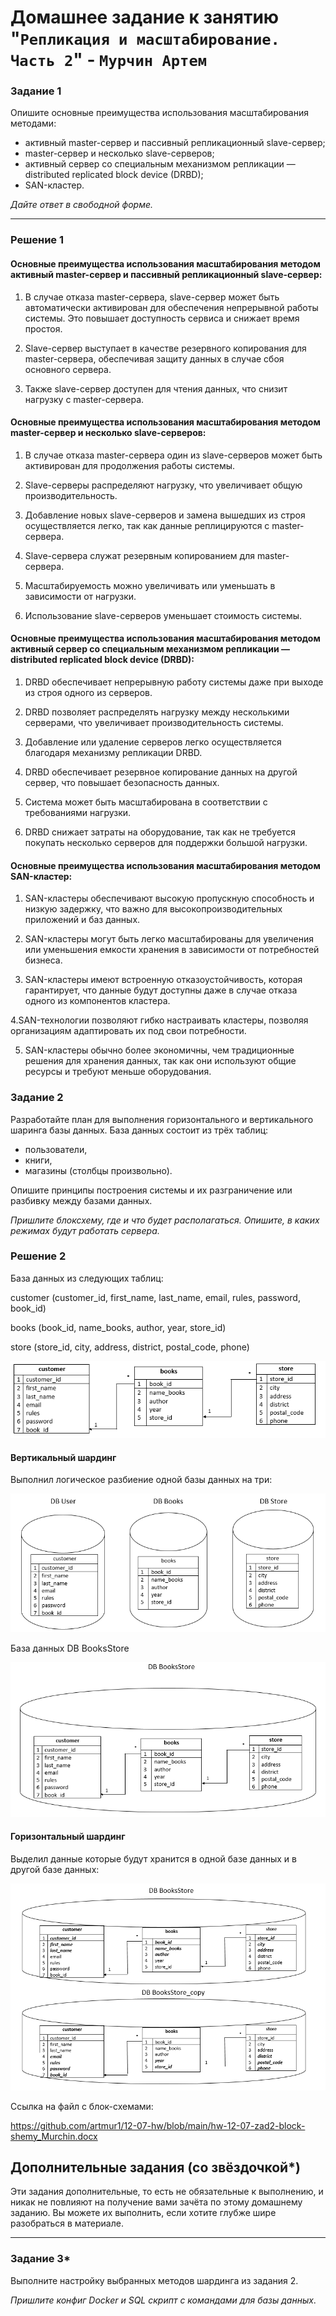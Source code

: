 # Домашнее задание к занятию "`Репликация и масштабирование. Часть 2`" - `Мурчин Артем`

### Задание 1

Опишите основные преимущества использования масштабирования методами:

- активный master-сервер и пассивный репликационный slave-сервер; 
- master-сервер и несколько slave-серверов;
- активный сервер со специальным механизмом репликации — distributed replicated block device (DRBD);
- SAN-кластер.

*Дайте ответ в свободной форме.*

---

### Решение 1

#### Основные преимущества использования масштабирования методом активный master-сервер и пассивный репликационный slave-сервер:

1. В случае отказа master-сервера, slave-сервер может быть автоматически активирован для обеспечения непрерывной работы системы. Это повышает доступность сервиса и снижает время простоя.

2. Slave-сервер выступает в качестве резервного копирования для master-сервера, обеспечивая защиту данных в случае сбоя основного сервера.

3. Также slave-сервер доступен для чтения данных, что снизит нагрузку с master-сервера.

#### Основные преимущества использования масштабирования методом master-сервер и несколько slave-серверов:

1.	В случае отказа master-сервера один из slave-серверов может быть активирован для продолжения работы системы.

2.	Slave-серверы распределяют нагрузку, что увеличивает общую производительность.

3.	Добавление новых slave-серверов и замена вышедших из строя осуществляется легко, так как данные реплицируются с master-сервера.

4.	Slave-сервера служат резервным копированием для master-сервера.

5.	Масштабируемость можно увеличивать или уменьшать в зависимости от нагрузки.

6.	Использование slave-серверов уменьшает стоимость системы.

#### Основные преимущества использования масштабирования методом активный сервер со специальным механизмом репликации — distributed replicated block device (DRBD):

1.	DRBD обеспечивает непрерывную работу системы даже при выходе из строя одного из серверов.

2.	DRBD позволяет распределять нагрузку между несколькими серверами, что увеличивает производительность системы.

3.	Добавление или удаление серверов легко осуществляется благодаря механизму репликации DRBD.

4.	DRBD обеспечивает резервное копирование данных на другой сервер, что повышает безопасность данных.

5.	Система может быть масштабирована в соответствии с требованиями нагрузки.

6.	DRBD снижает затраты на оборудование, так как не требуется покупать несколько серверов для поддержки большой нагрузки.

#### Основные преимущества использования масштабирования методом SAN-кластер:

1.	SAN-кластеры обеспечивают высокую пропускную способность и низкую задержку, что важно для высокопроизводительных приложений и баз данных.

2.	SAN-кластеры могут быть легко масштабированы для увеличения или уменьшения емкости хранения в зависимости от потребностей бизнеса.

3.	SAN-кластеры имеют встроенную отказоустойчивость, которая гарантирует, что данные будут доступны даже в случае отказа одного из компонентов кластера.

4.SAN-технологии позволяют гибко настраивать кластеры, позволяя организациям адаптировать их под свои потребности.

5. SAN-кластеры обычно более экономичны, чем традиционные решения для хранения данных, так как они используют общие ресурсы и требуют меньше оборудования.


### Задание 2


Разработайте план для выполнения горизонтального и вертикального шаринга базы данных. База данных состоит из трёх таблиц: 

- пользователи, 
- книги, 
- магазины (столбцы произвольно). 

Опишите принципы построения системы и их разграничение или разбивку между базами данных.

*Пришлите блоксхему, где и что будет располагаться. Опишите, в каких режимах будут работать сервера.* 

### Решение 2

База данных из следующих таблиц:

customer (customer_id, first_name, last_name, email, rules, password, book_id)

books (book_id, name_books, author, year, store_id)

store (store_id, city, address, district, postal_code, phone)


![alt text](https://github.com/artmur1/12-07-hw/blob/main/hw-12-07-zad2-1.png)

#### Вертикальный шардинг

Выполнил логическое разбиение одной базы данных на три:

![alt text](https://github.com/artmur1/12-07-hw/blob/main/hw-12-07-zad2-2.png)

База данных DB BooksStore

![alt text](https://github.com/artmur1/12-07-hw/blob/main/hw-12-07-zad2-3.png)

#### Горизонтальный шардинг

Выделил данные которые будут хранится в одной базе данных и в другой базе данных:

![alt text](https://github.com/artmur1/12-07-hw/blob/main/hw-12-07-zad2-4.png)

Ссылка на файл с блок-схемами:

https://github.com/artmur1/12-07-hw/blob/main/hw-12-07-zad2-block-shemy_Murchin.docx

## Дополнительные задания (со звёздочкой*)
Эти задания дополнительные, то есть не обязательные к выполнению, и никак не повлияют на получение вами зачёта по этому домашнему заданию. Вы можете их выполнить, если хотите глубже шире разобраться в материале.

---
### Задание 3*

Выполните настройку выбранных методов шардинга из задания 2.

*Пришлите конфиг Docker и SQL скрипт с командами для базы данных*.
